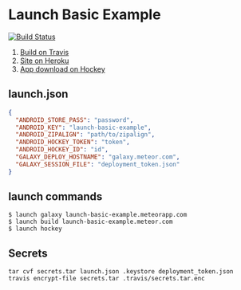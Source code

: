 # Launch Basic Example

[![Build Status](https://travis-ci.org/NewSpring/launch-basic-example.svg?branch=master)](https://travis-ci.org/NewSpring/launch-basic-example)

1. [Build on Travis](https://travis-ci.org/NewSpring/launch-basic-example)
2. [Site on Heroku](https://launch-basic-example.herokuapp.com/)
3. [App download on Hockey](https://rink.hockeyapp.net/apps/9c21ad20059c4486baf98fb9ef472a9c)

## launch.json

```json
{
  "ANDROID_STORE_PASS": "password",
  "ANDROID_KEY": "launch-basic-example",
  "ANDROID_ZIPALIGN": "path/to/zipalign",
  "ANDROID_HOCKEY_TOKEN": "token",
  "ANDROID_HOCKEY_ID": "id",
  "GALAXY_DEPLOY_HOSTNAME": "galaxy.meteor.com",
  "GALAXY_SESSION_FILE": "deployment_token.json"
}
```

## launch commands

```shell
$ launch galaxy launch-basic-example.meteorapp.com
$ launch build launch-basic-example.meteor.com
$ launch hockey
```

## Secrets

```
tar cvf secrets.tar launch.json .keystore deployment_token.json
travis encrypt-file secrets.tar .travis/secrets.tar.enc
```


